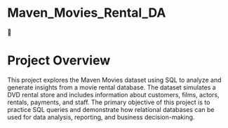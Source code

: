 # Maven_Movies_Rental_DA
📌<H1>Project Overview</H1>

This project explores the Maven Movies dataset using SQL to analyze and generate insights from a movie rental database. The dataset simulates a DVD rental store and includes information about customers, films, actors, rentals, payments, and staff.
The primary objective of this project is to practice SQL queries and demonstrate how relational databases can be used for data analysis, reporting, and business decision-making.
